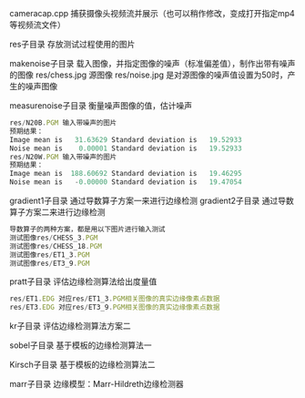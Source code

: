 cameracap.cpp 捕获摄像头视频流并展示（也可以稍作修改，变成打开指定mp4等视频流文件）

res子目录
存放测试过程使用的图片

makenoise子目录 
载入图像，并指定图像的噪声（标准偏差值），制作出带有噪声的图像
res/chess.jpg 源图像
res/noise.jpg 是对源图像的噪声值设置为50时，产生的噪声图像

measurenoise子目录
衡量噪声图像的值，估计噪声
```javascript
res/N20B.PGM 输入带噪声的图片
预期结果：
Image mean is   31.63629 Standard deviation is   19.52933
Noise mean is    0.00001 Standard deviation is   19.52933
res/N20W.PGM 输入带噪声的图片
预期结果：
Image mean is  188.60692 Standard deviation is   19.46295
Noise mean is   -0.00000 Standard deviation is   19.47054
```

gradient1子目录
通过导数算子方案一来进行边缘检测
gradient2子目录
通过导数算子方案二来进行边缘检测
```javascript
导数算子的两种方案，都是用以下图片进行输入测试
测试图像res/CHESS_3.PGM
测试图像res/CHESS_18.PGM
测试图像res/ET1_3.PGM
测试图像res/ET3_9.PGM
```

pratt子目录
评估边缘检测算法给出度量值
```javascript
res/ET1.EDG 对应res/ET1_3.PGM相关图像的真实边缘像素点数据
res/ET3.EDG 对应res/ET3_9.PGM相关图像的真实边缘像素点数据
```

kr子目录
评估边缘检测算法方案二

sobel子目录
基于模板的边缘检测算法一

Kirsch子目录
基于模板的边缘检测算法二

marr子目录
边缘模型：Marr-Hildreth边缘检测器